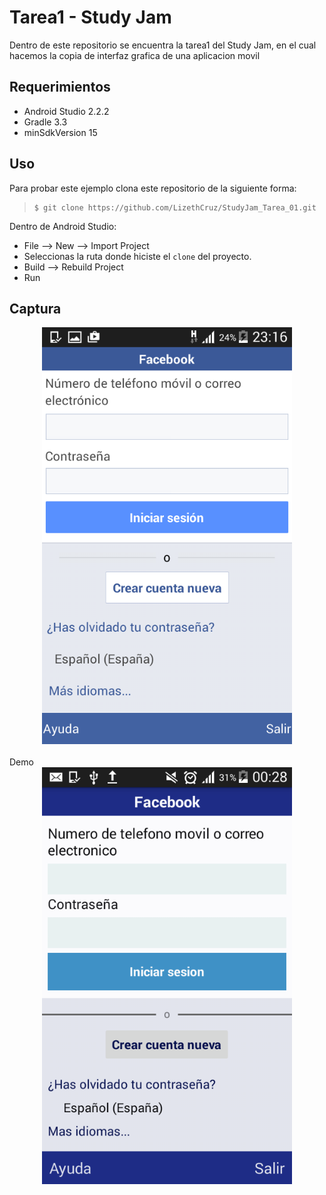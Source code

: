 Tarea1 - Study Jam
===

Dentro de este repositorio se encuentra la tarea1 del Study Jam, en el cual
hacemos la copia de interfaz grafica de una aplicacion movil

Requerimientos
------------
  * Android Studio 2.2.2
  * Gradle 3.3
  * minSdkVersion 15

Uso
---------
Para probar este ejemplo clona este repositorio de la siguiente forma:
>
>     $ git clone https://github.com/LizethCruz/StudyJam_Tarea_01.git

Dentro de Android Studio:

* File --> New --> Import Project
* Seleccionas la ruta donde hiciste el `clone` del proyecto.
* Build --> Rebuild Project
* Run

Captura
---------

<center>
	<img src="/img/original.png" width="400">
</center>
<br>Demo</br>
<center>
	<img src="/img/captura.png" width="400">
</center>

